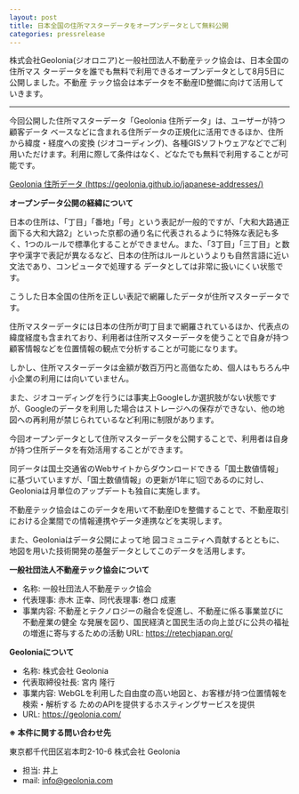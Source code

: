 ```yaml
---
layout: post
title: 日本全国の住所マスターデータをオープンデータとして無料公開
categories: pressrelease
---
```


株式会社Geolonia(ジオロニア)と一般社団法人不動産テック協会は、日本全国の住所マス ターデータを誰でも無料で利用できるオープンデータとして8月5日に公開しました。不動産 テック協会は本データを不動産ID整備に向けて活用していきます。

---

今回公開した住所マスターデータ「Geolonia 住所データ」は、ユーザーが持つ顧客データ ベースなどに含まれる住所データの正規化に活用できるほか、住所から緯度・経度への変換 (ジオコーディング)、各種GISソフトウェアなどでご利用いただけます。利用に際して条件はなく、どなたでも無料で利用することが可能です。

[Geolonia 住所データ (https://geolonia.github.io/japanese-addresses/)](https://geolonia.github.io/japanese-addresses/)


**オープンデータ公開の経緯について**

日本の住所は、「丁目」「番地」「号」という表記が一般的ですが、「大和大路通正面下る大和大路2」といった京都の通り名に代表されるように特殊な表記も多く、1つのルールで標準化することができません。また、「3丁目」「三丁目」と数字や漢字で表記が異なるなど、日本の住所はルールというよりも自然言語に近い文法であり、コンピュータで処理する データとしては非常に扱いにくい状態です。

こうした日本全国の住所を正しい表記で網羅したデータが住所マスターデータです。

住所マスターデータには日本の住所が町丁目まで網羅されているほか、代表点の緯度経度も含まれており、利用者は住所マスターデータを使うことで自身が持つ顧客情報などを位置情報の観点で分析することが可能になります。

しかし、住所マスターデータは金額が数百万円と高価なため、個人はもちろん中小企業の利用には向いていません。

また、ジオコーディングを行うには事実上Googleしか選択肢がない状態ですが、Googleのデータを利用した場合はストレージへの保存ができない、他の地図への再利用が禁じられているなど利用に制限があります。

今回オープンデータとして住所マスターデータを公開することで、利用者は自身が持つ住所データを有効活用することができます。

同データは国土交通省のWebサイトからダウンロードできる「国土数値情報」に基づいていますが、「国土数値情報」の更新が1年に1回であるのに対し、Geoloniaは月単位のアップデートも独自に実施します。

不動産テック協会はこのデータを用いて不動産IDを整備することで、不動産取引における企業間での情報連携やデータ連携などを実現します。

また、Geoloniaはデータ公開によって地 図コミュニティへ貢献するとともに、地図を用いた技術開発の基盤データとしてこのデータを活用します。

**一般社団法人不動産テック協会について**

* 名称: 一般社団法人不動産テック協会
* 代表理事: 赤木 正幸、同代表理事: 巻口 成憲
* 事業内容: 不動産とテクノロジーの融合を促進し、不動産に係る事業並びに不動産業の健全 な発展を図り、国民経済と国民生活の向上並びに公共の福祉の増進に寄与するための活動 URL: https://retechjapan.org/


**Geoloniaについて**

* 名称: 株式会社 Geolonia
* 代表取締役社長: 宮内 隆行
* 事業内容: WebGLを利用した自由度の高い地図と、お客様が持つ位置情報を検索・解析する ためのAPIを提供するホスティングサービスを提供
* URL: https://geolonia.com/


**※ 本件に関する問い合わせ先**

東京都千代田区岩本町2-10-6 株式会社 Geolonia

* 担当: 井上
* mail: info@geolonia.com
